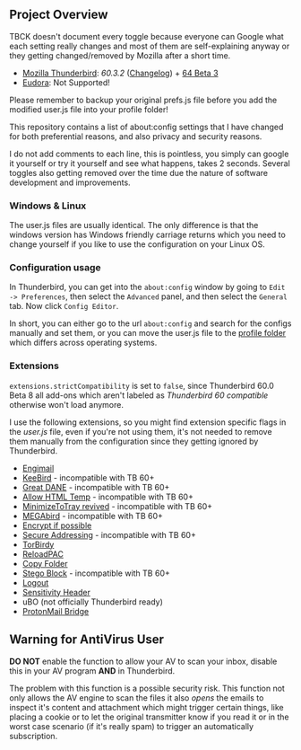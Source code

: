 ## Project Overview

TBCK doesn't document every toggle because everyone can Google what each setting really changes and most of them are self-explaining anyway or they getting changed/removed by Mozilla after a short time.


* [Mozilla Thunderbird](https://www.thunderbird.net/en-US/): _60.3.2_ ([Changelog](https://www.thunderbird.net/en-US/thunderbird/60.3.2/releasenotes/)) + [64 Beta 3](https://www.thunderbird.net/en-US/thunderbird/64.0beta/releasenotes/)
* [Eudora](https://wiki.mozilla.org/Eudora_Releases): Not Supported! 

Please remember to backup your original prefs.js file before you add the modified user.js file into your profile folder! 

This repository contains a list of about:config settings that I have changed for both
preferential reasons, and also privacy and security reasons.

I do not add comments to each line, this is pointless, you simply can google it yourself or try it yourself and see what happens, takes 2 seconds. Several toggles also getting removed over the time due the nature of software development and improvements.

### Windows & Linux

The user.js files are  usually identical. The only difference is that the windows version has
Windows friendly carriage returns which you need to change yourself if you like to use the configuration on your Linux OS. 

### Configuration usage

In Thunderbird, you can get into the `about:config` window by going to
`Edit -> Preferences`, then select the `Advanced` panel, and then select the
`General` tab. Now click `Config Editor`.

In short, you can either go to the url `about:config` and search for the configs
manually and set them, or you can move the user.js file to the
[profile folder](http://kb.mozillazine.org/Profile_folder) which differs across
operating systems.

### Extensions

`extensions.strictCompatibility` is set to `false`, since Thunderbird 60.0 Beta 8 all add-ons which aren't labeled as _Thunderbird 60 compatible_ otherwise won't load anymore.

I use the following extensions, so you might find extension specific flags in the _user.js_ file, even if you're not using them, it's not needed to remove them manually from the configuration since they getting ignored by Thunderbird.

* [Engimail](https://addons.mozilla.org/en-US/thunderbird/addon/enigmail/?src=cb-dl-mostpopular)
* [KeeBird](https://addons.mozilla.org/en-US/thunderbird/addon/keebird/?src=cb-dl-recentlyadded) - incompatible with TB 60+
* [Great DANE](https://addons.mozilla.org/en-US/thunderbird/addon/great-dane-smime/?src=cb-dl-recentlyadded) - incompatible with TB 60+
* [Allow HTML Temp](https://addons.mozilla.org/en-US/thunderbird/addon/allow-html-temp/?src=cb-dl-users) - incompatible with TB 60+
* [MinimizeToTray revived](https://addons.mozilla.org/en-US/thunderbird/addon/minimizetotray-revived/?src=search) - incompatible with TB 60+
* [MEGAbird](https://addons.mozilla.org/EN-US/thunderbird/addon/megabird/?src=cb-dl-users) - incompatible with TB 60+
* [Encrypt if possible](https://addons.mozilla.org/EN-US/thunderbird/addon/encrypt-if-possible/?src=cb-dl-users) 
* [Secure Addressing](https://addons.mozilla.org/en-US/thunderbird/addon/secure-addressing/?src=cb-dl-created) - incompatible with TB 60+
* [TorBirdy](https://addons.mozilla.org/en-US/thunderbird/addon/torbirdy/?src=cb-dl-created) 
* [ReloadPAC](https://addons.mozilla.org/en-US/thunderbird/addon/reloadpac/?src=cb-dl-created)
* [Copy Folder](https://addons.mozilla.org/en-US/thunderbird/addon/copy-folder/?src=cb-dl-popular)
* [Stego Block](https://addons.mozilla.org/en-US/thunderbird/addon/stego-block/?src=cb-dl-popular) - incompatible with TB 60+
* [Logout](https://addons.mozilla.org/en-US/thunderbird/addon/logout/?src=cb-dl-popular)
* [Sensitivity Header](https://addons.mozilla.org/en-US/thunderbird/addon/sensitivity-header/?src=cb-dl-popular)
* uBO (not officially Thunderbird ready)
* [ProtonMail Bridge](https://protonmail.com/bridge/)

## Warning for AntiVirus User

**DO NOT** enable the function to allow your AV to scan your inbox, disable this in your AV program **AND** in Thunderbird. 

The problem with this function is a possible security risk. This function not only allows the AV engine to scan the files it also _opens_ the emails to inspect it's content and attachment which might trigger certain things, like placing a cookie or to let the original transmitter know if you read it or in the worst case scenario (if it's really spam) to trigger an automatically subscription.
